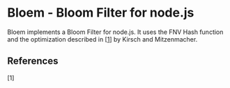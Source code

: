 # Bloem - Bloom Filter for node.js

Bloem implements a Bloom Filter for node.js.
It uses the FNV Hash function and the optimization described in [[1](#lesshash)] by Kirsch and Mitzenmacher.


## References

<a name="lesshash">
[1] <http://citeseerx.ist.psu.edu/viewdoc/download?doi=10.1.1.72.2442&rep=rep1&type=pdf>